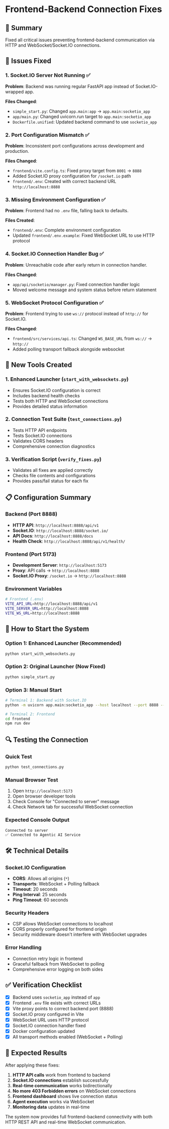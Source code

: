 # Frontend-Backend Connection Fixes

## 🎯 Summary
Fixed all critical issues preventing frontend-backend communication via HTTP and WebSocket/Socket.IO connections.

## 🔧 Issues Fixed

### 1. **Socket.IO Server Not Running** ✅
**Problem**: Backend was running regular FastAPI app instead of Socket.IO-wrapped app.

**Files Changed**:
- `simple_start.py`: Changed `app.main:app` → `app.main:socketio_app`
- `app/main.py`: Changed uvicorn.run target to `app.main:socketio_app`
- `Dockerfile.unified`: Updated backend command to use `socketio_app`

### 2. **Port Configuration Mismatch** ✅
**Problem**: Inconsistent port configurations across development and production.

**Files Changed**:
- `frontend/vite.config.ts`: Fixed proxy target from `8001` → `8888`
- Added Socket.IO proxy configuration for `/socket.io` path
- `frontend/.env`: Created with correct backend URL `http://localhost:8888`

### 3. **Missing Environment Configuration** ✅
**Problem**: Frontend had no `.env` file, falling back to defaults.

**Files Created**:
- `frontend/.env`: Complete environment configuration
- Updated `frontend/.env.example`: Fixed WebSocket URL to use HTTP protocol

### 4. **Socket.IO Connection Handler Bug** ✅
**Problem**: Unreachable code after early return in connection handler.

**Files Changed**:
- `app/api/socketio/manager.py`: Fixed connection handler logic
- Moved welcome message and system status before return statement

### 5. **WebSocket Protocol Configuration** ✅
**Problem**: Frontend trying to use `ws://` protocol instead of `http://` for Socket.IO.

**Files Changed**:
- `frontend/src/services/api.ts`: Changed `WS_BASE_URL` from `ws://` → `http://`
- Added polling transport fallback alongside websocket

## 🚀 New Tools Created

### 1. **Enhanced Launcher** (`start_with_websockets.py`)
- Ensures Socket.IO configuration is correct
- Includes backend health checks
- Tests both HTTP and WebSocket connections
- Provides detailed status information

### 2. **Connection Test Suite** (`test_connections.py`)
- Tests HTTP API endpoints
- Tests Socket.IO connections
- Validates CORS headers
- Comprehensive connection diagnostics

### 3. **Verification Script** (`verify_fixes.py`)
- Validates all fixes are applied correctly
- Checks file contents and configurations
- Provides pass/fail status for each fix

## 📋 Configuration Summary

### Backend (Port 8888)
- **HTTP API**: `http://localhost:8888/api/v1`
- **Socket.IO**: `http://localhost:8888/socket.io/`
- **API Docs**: `http://localhost:8888/docs`
- **Health Check**: `http://localhost:8888/api/v1/health/`

### Frontend (Port 5173)
- **Development Server**: `http://localhost:5173`
- **Proxy**: API calls → `http://localhost:8888`
- **Socket.IO Proxy**: `/socket.io` → `http://localhost:8888`

### Environment Variables
```bash
# Frontend (.env)
VITE_API_URL=http://localhost:8888/api/v1
VITE_SERVER_URL=http://localhost:8888
VITE_WS_URL=http://localhost:8888
```

## 🎯 How to Start the System

### Option 1: Enhanced Launcher (Recommended)
```bash
python start_with_websockets.py
```

### Option 2: Original Launcher (Now Fixed)
```bash
python simple_start.py
```

### Option 3: Manual Start
```bash
# Terminal 1: Backend with Socket.IO
python -m uvicorn app.main:socketio_app --host localhost --port 8888 --reload

# Terminal 2: Frontend
cd frontend
npm run dev
```

## 🔍 Testing the Connection

### Quick Test
```bash
python test_connections.py
```

### Manual Browser Test
1. Open `http://localhost:5173`
2. Open browser developer tools
3. Check Console for "Connected to server" message
4. Check Network tab for successful WebSocket connection

### Expected Console Output
```
Connected to server
✅ Connected to Agentic AI Service
```

## 🛠️ Technical Details

### Socket.IO Configuration
- **CORS**: Allows all origins (`*`)
- **Transports**: WebSocket + Polling fallback
- **Timeout**: 20 seconds
- **Ping Interval**: 25 seconds
- **Ping Timeout**: 60 seconds

### Security Headers
- CSP allows WebSocket connections to localhost
- CORS properly configured for frontend origin
- Security middleware doesn't interfere with WebSocket upgrades

### Error Handling
- Connection retry logic in frontend
- Graceful fallback from WebSocket to polling
- Comprehensive error logging on both sides

## ✅ Verification Checklist

- [x] Backend uses `socketio_app` instead of `app`
- [x] Frontend `.env` file exists with correct URLs
- [x] Vite proxy points to correct backend port (8888)
- [x] Socket.IO proxy configured in Vite
- [x] WebSocket URL uses HTTP protocol
- [x] Socket.IO connection handler fixed
- [x] Docker configuration updated
- [x] All transport methods enabled (WebSocket + Polling)

## 🎉 Expected Results

After applying these fixes:
1. **HTTP API calls** work from frontend to backend
2. **Socket.IO connections** establish successfully
3. **Real-time communication** works bidirectionally
4. **No more 403 Forbidden errors** on WebSocket connections
5. **Frontend dashboard** shows live connection status
6. **Agent execution** works via WebSocket
7. **Monitoring data** updates in real-time

The system now provides full frontend-backend connectivity with both HTTP REST API and real-time WebSocket communication.
